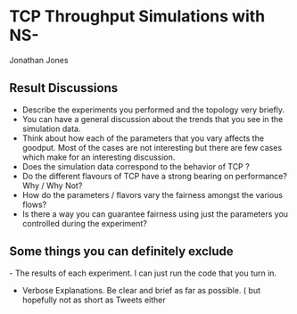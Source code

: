 # TCP Throughput Simulations with NS-
Jonathan Jones

## Result Discussions

- Describe the experiments you performed and the topology very briefly.
- You can have a general discussion about the trends that you see in the simulation data.
- Think about how each of the parameters that you vary affects the goodput. Most of the cases are not interesting but there are few cases which make for an interesting discussion.
- Does the simulation data correspond to the behavior of TCP ?
- Do the different flavours of TCP have a strong bearing on performance? Why / Why Not?
- How do the parameters / flavors vary the fairness amongst the various flows?
- Is there a way you can guarantee fairness using just the parameters you controlled during the experiment?

## Some things you can definitely exclude

​- The results of each experiment. I can just run the code that you turn in.
- Verbose Explanations. Be clear and brief as far as possible. ( but hopefully not as short as Tweets either
